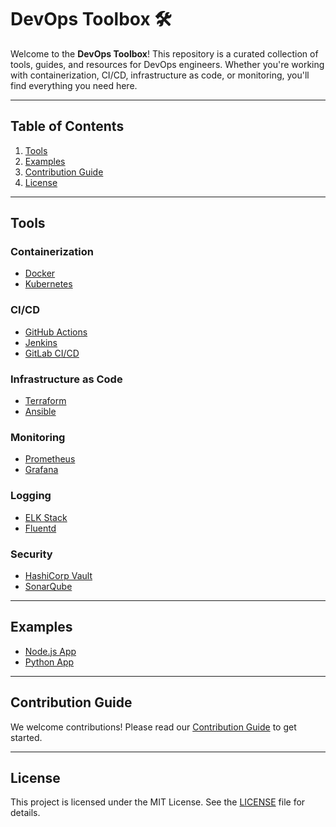 # DevOps Toolbox 🛠️

Welcome to the **DevOps Toolbox**! This repository is a curated collection of tools, guides, and resources for DevOps engineers. Whether you're working with containerization, CI/CD, infrastructure as code, or monitoring, you'll find everything you need here.

---

## Table of Contents
1. [Tools](#tools)
2. [Examples](#examples)
3. [Contribution Guide](#contribution-guide)
4. [License](#license)

---

## Tools

### Containerization
- [Docker](/tools/containerization/docker/README.md)
- [Kubernetes](/tools/containerization/kubernetes/README.md)

### CI/CD
- [GitHub Actions](/tools/ci-cd/github-actions/README.md)
- [Jenkins](/tools/ci-cd/jenkins/README.md)
- [GitLab CI/CD](/tools/ci-cd/gitlab-ci/README.md)

### Infrastructure as Code
- [Terraform](/tools/infrastructure-as-code/terraform/README.md)
- [Ansible](/tools/infrastructure-as-code/ansible/README.md)

### Monitoring
- [Prometheus](/tools/monitoring/prometheus/README.md)
- [Grafana](/tools/monitoring/grafana/README.md)

### Logging
- [ELK Stack](/tools/logging/elk-stack/README.md)
- [Fluentd](/tools/logging/fluentd/README.md)

### Security
- [HashiCorp Vault](/tools/security/vault/README.md)
- [SonarQube](/tools/security/sonarqube/README.md)

---

## Examples
- [Node.js App](/examples/nodejs-app/README.md)
- [Python App](/examples/python-app/README.md)

---

## Contribution Guide
We welcome contributions! Please read our [Contribution Guide](/docs/contribution-guide.md) to get started.

---

## License
This project is licensed under the MIT License. See the [LICENSE](LICENSE) file for details.
